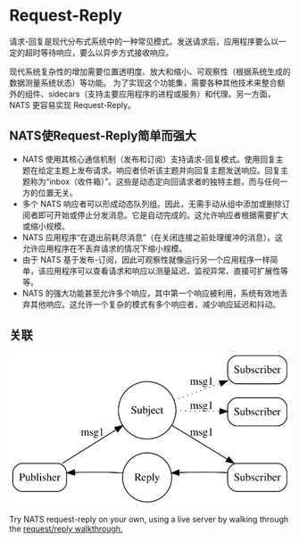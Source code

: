 # Request-Reply

请求-回复是现代分布式系统中的一种常见模式。发送请求后，应用程序要么以一定的超时等待响应，要么以异步方式接收响应。

现代系统复杂性的增加需要位置透明度、放大和缩小、可观察性（根据系统生成的数据测量系统状态）等功能。 为了实现这个功能集，需要各种其他技术来整合额外的组件、sidecars（支持主要应用程序的进程或服务）和代理。另一方面，NATS 更容易实现 Request-Reply。

## NATS使Request-Reply简单而强大
- NATS 使用其核心通信机制（发布和订阅）支持请求-回复模式。使用回复主题在给定主题上发布请求。响应者侦听该主题并向回复主题发送响应。回复主题称为“inbox（收件箱）”。这些是动态定向回请求者的独特主题，而与任何一方的位置无关。  
- 多个 NATS 响应者可以形成动态队列组。因此，无需手动从组中添加或删除订阅者即可开始或停止分发消息。它是自动完成的。这允许响应者根据需要扩大或缩小规模。  
- NATS 应用程序“在退出前耗尽消息”（在关闭连接之前处理缓冲的消息）。这允许应用程序在不丢弃请求的情况下缩小规模。
- 由于 NATS 基于发布-订阅，因此可观察性就像运行另一个应用程序一样简单，该应用程序可以查看请求和响应以测量延迟、监视异常、直接可扩展性等等。
- NATS 的强大功能甚至允许多个响应，其中第一个响应被利用，系统有效地丢弃其他响应。这允许一个复杂的模式有多个响应者，减少响应延迟和抖动。

## 关联  
![](../../../.gitbook/assets/reqrepl.svg)

Try NATS request-reply on your own, using a live server by walking through the [request/reply walkthrough.](reqreply_walkthrough.md)
